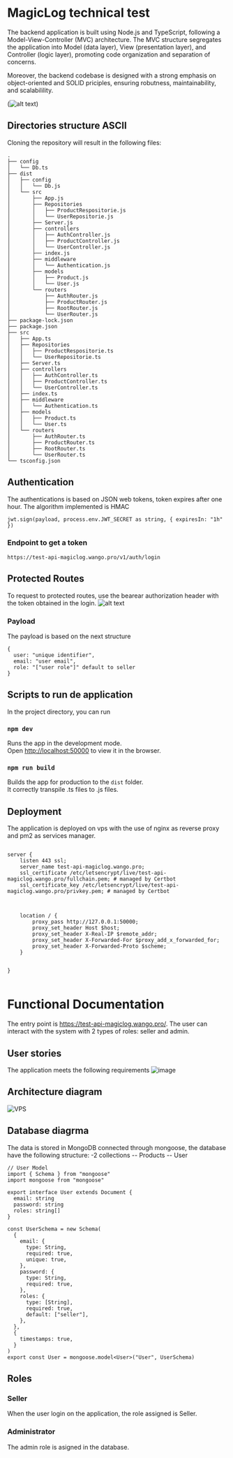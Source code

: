 # MagicLog technical test

The backend application is built using Node.js and TypeScript, following a Model-View-Controller (MVC) architecture. The MVC structure segregates the application into Model (data layer), View (presentation layer), and Controller (logic layer), promoting code organization and separation of concerns.

Moreover, the backend codebase is designed with a strong emphasis on object-oriented and SOLID priciples, ensuring robutness, maintainability, and scalabilility.

(![alt text](image.png))

## Directories structure ASCII

Cloning the repository will result in the following files:

```
.
├── config
│   └── Db.ts
├── dist
│   ├── config
│   │   └── Db.js
│   └── src
│       ├── App.js
│       ├── Repositories
│       │   ├── ProductRespositorie.js
│       │   └── UserRepositorie.js
│       ├── Server.js
│       ├── controllers
│       │   ├── AuthController.js
│       │   ├── ProductController.js
│       │   └── UserController.js
│       ├── index.js
│       ├── middleware
│       │   └── Authentication.js
│       ├── models
│       │   ├── Product.js
│       │   └── User.js
│       └── routers
│           ├── AuthRouter.js
│           ├── ProductRouter.js
│           ├── RootRouter.js
│           └── UserRouter.js
├── package-lock.json
├── package.json
├── src
│   ├── App.ts
│   ├── Repositories
│   │   ├── ProductRespositorie.ts
│   │   └── UserRepositorie.ts
│   ├── Server.ts
│   ├── controllers
│   │   ├── AuthController.ts
│   │   ├── ProductController.ts
│   │   └── UserController.ts
│   ├── index.ts
│   ├── middleware
│   │   └── Authentication.ts
│   ├── models
│   │   ├── Product.ts
│   │   └── User.ts
│   └── routers
│       ├── AuthRouter.ts
│       ├── ProductRouter.ts
│       ├── RootRouter.ts
│       └── UserRouter.ts
└── tsconfig.json
```

## Authentication

The authentications is based on JSON web tokens, token expires after one hour. The algorithm implemented is HMAC

```
jwt.sign(payload, process.env.JWT_SECRET as string, { expiresIn: "1h" })
```

### Endpoint to get a token

```
https://test-api-magiclog.wango.pro/v1/auth/login
```

## Protected Routes

To request to protected routes, use the bearear authorization header with the token obtained in the login.
![alt text](image-1.png)

### Payload

The payload is based on the next structure

```
{
  user: "unique identifier",
  email: "user email",
  role: "["user role"]" default to seller
}
```

## Scripts to run de application

In the project directory, you can run

### `npm dev`

Runs the app in the development mode.\
Open [http://localhost:50000](http://localhost:5000) to view it in the browser.

### `npm run build`

Builds the app for production to the `dist` folder.\
It correctly transpile .ts files to .js files.

## Deployment

The application is deployed on vps with the use of nginx as reverse proxy and pm2 as services manager.

```

server {
    listen 443 ssl;
    server_name test-api-magiclog.wango.pro;
    ssl_certificate /etc/letsencrypt/live/test-api-magiclog.wango.pro/fullchain.pem; # managed by Certbot
    ssl_certificate_key /etc/letsencrypt/live/test-api-magiclog.wango.pro/privkey.pem; # managed by Certbot



    location / {
        proxy_pass http://127.0.0.1:50000;
        proxy_set_header Host $host;
        proxy_set_header X-Real-IP $remote_addr;
        proxy_set_header X-Forwarded-For $proxy_add_x_forwarded_for;
        proxy_set_header X-Forwarded-Proto $scheme;
    }


}


```

# Functional Documentation

The entry point is https://test-api-magiclog.wango.pro/. The user can interact with the system with 2 types of roles: seller and admin.

## User stories

The application meets the following requirements
![image](https://github.com/SergioSerranoDv/marketplace-frontend-test/assets/93232800/205154f1-ed49-4fe2-8946-93e5726c9060)

## Architecture diagram

![VPS](https://github.com/SergioSerranoDv/marketplace-frontend-test/assets/93232800/45591b86-25ed-4093-a16b-f7b1bb58f6c7)

## Database diagrma
The data is stored in MongoDB connected through mongoose, the database have the following structure:
-2 collections
-- Products
-- User
```
// User Model 
import { Schema } from "mongoose"
import mongoose from "mongoose"

export interface User extends Document {
  email: string
  password: string
  roles: string[]
}

const UserSchema = new Schema(
  {
    email: {
      type: String,
      required: true,
      unique: true,
    },
    password: {
      type: String,
      required: true,
    },
    roles: {
      type: [String],
      required: true,
      default: ["seller"],
    },
  },
  {
    timestamps: true,
  }
)
export const User = mongoose.model<User>("User", UserSchema)

```
## Roles

### Seller

When the user login on the application, the role assigned is Seller.

### Administrator

The admin role is asigned in the database.
